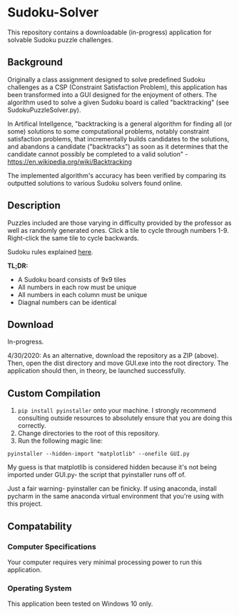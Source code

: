 # Sudoku-Solver
This repository contains a downloadable (in-progress) application for solvable Sudoku puzzle challenges.

## Background

Originally a class assignment designed to solve predefined Sudoku challenges as a CSP (Constraint Satisfaction Problem), this application has been transformed into a GUI designed for the enjoyment of others. The algorithm used to solve a given Sudoku board is called "backtracking" (see SudokuPuzzleSolver.py).

In Artifical Intellgence, "backtracking is a general algorithm for finding all (or some) solutions to some computational problems, notably constraint satisfaction problems, that incrementally builds candidates to the solutions, and abandons a candidate ("backtracks") as soon as it determines that the candidate cannot possibly be completed to a valid solution" - https://en.wikipedia.org/wiki/Backtracking

The implemented algorithm's accuracy has been verified by comparing its outputted solutions to various Sudoku solvers found online.

## Description

Puzzles included are those varying in difficulty provided by the professor as well as randomly generated ones. Click a tile to cycle through numbers 1-9. Right-click the same tile to cycle backwards.

Sudoku rules explained [here](https://www.bigfishgames.com/blog/how-to-solve-sudoku-puzzles-quickly-and-reliably/).

**TL;DR:**
* A Sudoku board consists of 9x9 tiles
* All numbers in each row must be unique
* All numbers in each column must be unique
* Diagnal numbers can be identical

## Download
In-progress.

4/30/2020: As an alternative, download the repository as a ZIP (above). Then, open the dist directory and move GUI.exe into the root directory. The application should then, in theory, be launched successfully.

## Custom Compilation

1. `pip install pyinstaller` onto your machine. I strongly recommend consulting outside resources to absolutely ensure that you are doing this correctly.
2. Change directories to the root of this repository.
3. Run the following magic line:

```
pyinstaller --hidden-import "matplotlib" --onefile GUI.py
```

My guess is that matplotlib is considered hidden because it's not being imported under GUI.py- the script that pyinstaller runs off of.

Just a fair warning- pyinstaller can be finicky. If using anaconda, install pycharm in the same anaconda virtual environment that you're using with this project.

## Compatability

### Computer Specifications
Your computer requires very minimal processing power to run this application.

### Operating System
This application been tested on Windows 10 only.
